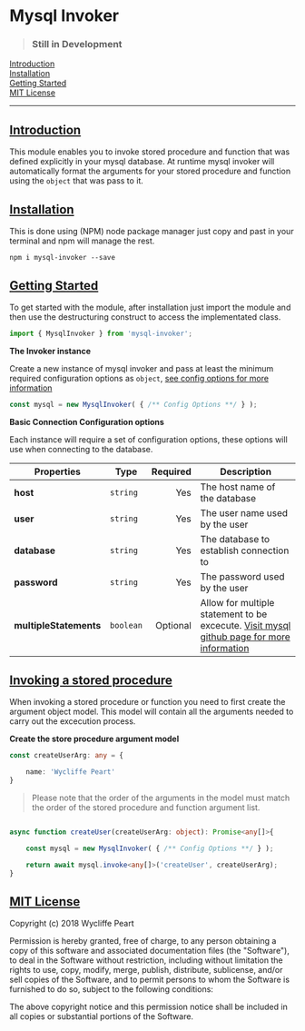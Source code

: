 # Mysql Invoker


> ### Still in Development

[Introduction](#introduction) <br />
[Installation](#installation) <br />
[Getting Started](#getting-started) <br />
[MIT License](#mit-license) <br />

****

## [Introduction](#introduction)

This module enables you to invoke stored procedure and function that was defined explicitly in your mysql database. At runtime mysql invoker will automatically format the arguments for your stored procedure and function using the `object` that was pass to it.


## [Installation](#installation)

This is done using (NPM) node package manager just copy and past in your terminal and npm will manage the rest.

```npm
npm i mysql-invoker --save
```

## [Getting Started](#getting-started)

To get started with the module, after installation just import the module and then use the destructuring construct to access the implementated class.

```js
import { MysqlInvoker } from 'mysql-invoker';
```

**The Invoker instance**

Create a new instance of mysql invoker and pass at least the minimum required configuration options as `object`, [see config options  for more information](https://github.com/mysqljs/mysql#connection-options)

```js
const mysql = new MysqlInvoker( { /** Config Options **/ } );
```

**Basic Connection Configuration options**

Each instance will require a set of configuration options, these options will use when connecting to the database.

| Properties       | Type     | Required   | Description
|----------------- | ---------| ---------:|----------------------------------
| **host**   | `string` | Yes       | The host name of the database
| **user** | `string` | Yes       | The user name used by the user
| **database**      | `string` | Yes  | The database to establish connection to
| **password**      | `string` | Yes  | The password used by the user
| **multipleStatements**   | `boolean` | Optional  | Allow for multiple statement to be excecute. [Visit mysql github page for more information](https://github.com/mysqljs/mysql#multiple-statement-queries)

## [Invoking a stored procedure](#configuration-options)

When invoking a stored procedure or function you need to first create the argument object model. This model will contain all the arguments needed to carry out the excecution process.


**Create the store procedure argument model**

```ts
const createUserArg: any = {

    name: 'Wycliffe Peart'
}
```

>  Please note that the order of the arguments in the model must match the order of the stored procedure and function argument list.


```ts

async function createUser(createUserArg: object): Promise<any[]>{

    const mysql = new MysqlInvoker( { /** Config Options **/ } );

    return await mysql.invoke<any[]>('createUser', createUserArg);
}
```

## [MIT License](#min-license)

Copyright (c) 2018 Wycliffe Peart

Permission is hereby granted, free of charge, to any person obtaining a copy
of this software and associated documentation files (the "Software"), to deal
in the Software without restriction, including without limitation the rights
to use, copy, modify, merge, publish, distribute, sublicense, and/or sell
copies of the Software, and to permit persons to whom the Software is
furnished to do so, subject to the following conditions:

The above copyright notice and this permission notice shall be included in all
copies or substantial portions of the Software.